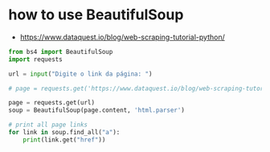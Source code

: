 
# how to use BeautifulSoup
+ https://www.dataquest.io/blog/web-scraping-tutorial-python/

``` python
from bs4 import BeautifulSoup
import requests

url = input("Digite o link da página: ")

# page = requests.get('https://www.dataquest.io/blog/web-scraping-tutorial-python/')

page = requests.get(url)
soup = BeautifulSoup(page.content, 'html.parser')

# print all page links
for link in soup.find_all("a"):
    print(link.get("href"))
```
